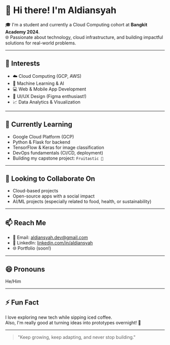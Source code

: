 # 👋 Hi there! I'm Aldiansyah

🎓 I'm a student and currently a Cloud Computing cohort at **Bangkit Academy 2024**.  
🌐 Passionate about technology, cloud infrastructure, and building impactful solutions for real-world problems.

---

## 👀 Interests
- ☁️ Cloud Computing (GCP, AWS)
- 🧠 Machine Learning & AI
- 💻 Web & Mobile App Development
- 🎨 UI/UX Design (Figma enthusiast!)
- 📈 Data Analytics & Visualization

---

## 🌱 Currently Learning
- Google Cloud Platform (GCP)
- Python & Flask for backend
- TensorFlow & Keras for image classification
- DevOps fundamentals (CI/CD, deployment)
- Building my capstone project: `Fruitastic 🍎`

---

## 🤝 Looking to Collaborate On
- Cloud-based projects
- Open-source apps with a social impact
- AI/ML projects (especially related to food, health, or sustainability)

---

## 📫 Reach Me
- 📧 Email: aldiansyah.dev@gmail.com
- 💼 LinkedIn: [linkedin.com/in/aldiansyah](https://linkedin.com/in/aldiansyah)
- 🌐 Portfolio (soon!)

---

## 😄 Pronouns
He/Him

---

## ⚡ Fun Fact
I love exploring new tech while sipping iced coffee.  
Also, I'm really good at turning ideas into prototypes overnight! 🚀

---

> "Keep growing, keep adapting, and never stop building."

